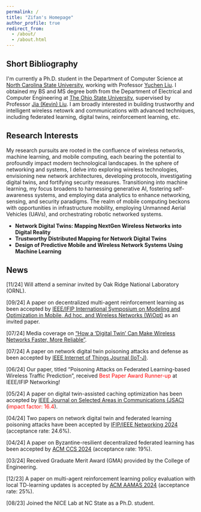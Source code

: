 ```yaml
---
permalink: /
title: "Zifan's Homepage"
author_profile: true
redirect_from: 
  - /about/
  - /about.html
---
```


## Short Bibliography

I'm currently a Ph.D. student in the Department of Computer Science at [North Carolina State University](https://www.ncsu.edu/), working with Professor [Yuchen Liu](https://nicelab.us/). I obtained my BS and MS degree both from the Department of Electrical and Computer Engineering at [The Ohio State University](https://www.osu.edu/), supervised by Professor [Jia (Kevin) Liu](https://kevinliu-osu.github.io/). I am broadly interested in building trustworthy and intelligent wireless netowrk and communications with advanced techniques, including federated learning, digital twins, reinforcement learning, etc.

## Research Interests

My research pursuits are rooted in the confluence of wireless networks, machine learning, and mobile computing, each bearing the potential to profoundly impact modern technological landscapes. In the sphere of networking and systems, I delve into exploring wireless technologies, envisioning new network architectures, developing protocols, investigating digital twins, and fortifying security measures. Transitioning into machine learning, my focus broadens to harnessing generative AI, fostering self-awareness systems, and employing data analytics to enhance networking, sensing, and security paradigms. The realm of mobile computing beckons with opportunities in infrastructure mobility, employing Unmanned Aerial Vehicles (UAVs), and orchestrating robotic networked systems. 

- **Network Digital Twins: Mapping NextGen Wireless Networks into Digital Reality**
- **Trustworthy Distributed Mapping for Network Digital Twins**
- **Design of Predictive Mobile and Wireless Network Systems Using Machine Learning**

## News
[11/24] Will attend a seminar invited by Oak Ridge National Laboratory (ORNL).

[09/24] A paper on decentralized multi-agent reinforcement learning as been accepted by [IEEE/IFIP International Symposium on Modeling and Optimization in Mobile, Ad hoc, and Wireless Networks (WiOpt)](https://wiopt24.github.io/) as an invited paper.

[07/24] Media coverage on [“How a ‘Digital Twin’ Can Make Wireless Networks Faster, More Reliable”](https://news.ncsu.edu/2024/07/improved-edge-caching/).

[07/24] A paper on network digital twin poisoning attacks and defense as been accepted by [IEEE Internet of Things Journal (IoT-J)](https://ieee-iotj.org/).

[06/24] Our paper, titled “Poisoning Attacks on Federated Learning-based Wireless Traffic Prediction”, received <font color="red">Best Paper Award Runner-up</font> at IEEE/IFIP Networking!

[05/24] A paper on digital twin-assisted caching optimization has been accepted by [IEEE Journal on Selected Areas in Communications (JSAC)](https://www.comsoc.org/publications/journals/ieee-jsac/cfp/advanced-optimization-theory-and-algorithms-next-generation) (<font color="red">impact factor: 16.4</font>).

[04/24] Two papers on network digital twin and federated learning poisoning attacks have been accepted by [IFIP/IEEE Networking 2024](https://networking.ifip.org/2024/) (acceptance rate: 24.6%).

[04/24] A paper on Byzantine-resilient decentralized federated learning has been accepted by [ACM CCS 2024](https://www.sigsac.org/ccs/CCS2024/home.html) (acceptance rate: 19%).

[03/24] Received Graduate Merit Award (GMA) provided by the College of Engineering.

[12/23] A paper on multi-agent reinforcement learning policy evaluation with local TD-learning updates is accepted by [ACM AAMAS 2024](https://www.aamas2024-conference.auckland.ac.nz/) (acceptance rate: 25%).

[08/23] Joined the NICE Lab at NC State as a Ph.D. student.
